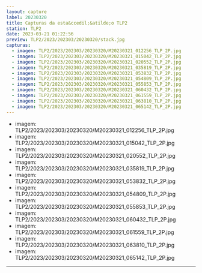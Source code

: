 ```yaml
---
layout: capture
label: 20230320
title: Capturas da esta&ccedil;&atilde;o TLP2
station: TLP2
date: 2023-03-21 01:22:56
preview: TLP2/2023/202303/20230320/stack.jpg
capturas:
  - imagem: TLP2/2023/202303/20230320/M20230321_012256_TLP_2P.jpg
  - imagem: TLP2/2023/202303/20230320/M20230321_015042_TLP_2P.jpg
  - imagem: TLP2/2023/202303/20230320/M20230321_020552_TLP_2P.jpg
  - imagem: TLP2/2023/202303/20230320/M20230321_035819_TLP_2P.jpg
  - imagem: TLP2/2023/202303/20230320/M20230321_053832_TLP_2P.jpg
  - imagem: TLP2/2023/202303/20230320/M20230321_054809_TLP_2P.jpg
  - imagem: TLP2/2023/202303/20230320/M20230321_055853_TLP_2P.jpg
  - imagem: TLP2/2023/202303/20230320/M20230321_060432_TLP_2P.jpg
  - imagem: TLP2/2023/202303/20230320/M20230321_061559_TLP_2P.jpg
  - imagem: TLP2/2023/202303/20230320/M20230321_063810_TLP_2P.jpg
  - imagem: TLP2/2023/202303/20230320/M20230321_065142_TLP_2P.jpg
---
```

  - imagem: TLP2/2023/202303/20230320/M20230321_012256_TLP_2P.jpg
  - imagem: TLP2/2023/202303/20230320/M20230321_015042_TLP_2P.jpg
  - imagem: TLP2/2023/202303/20230320/M20230321_020552_TLP_2P.jpg
  - imagem: TLP2/2023/202303/20230320/M20230321_035819_TLP_2P.jpg
  - imagem: TLP2/2023/202303/20230320/M20230321_053832_TLP_2P.jpg
  - imagem: TLP2/2023/202303/20230320/M20230321_054809_TLP_2P.jpg
  - imagem: TLP2/2023/202303/20230320/M20230321_055853_TLP_2P.jpg
  - imagem: TLP2/2023/202303/20230320/M20230321_060432_TLP_2P.jpg
  - imagem: TLP2/2023/202303/20230320/M20230321_061559_TLP_2P.jpg
  - imagem: TLP2/2023/202303/20230320/M20230321_063810_TLP_2P.jpg
  - imagem: TLP2/2023/202303/20230320/M20230321_065142_TLP_2P.jpg
---
